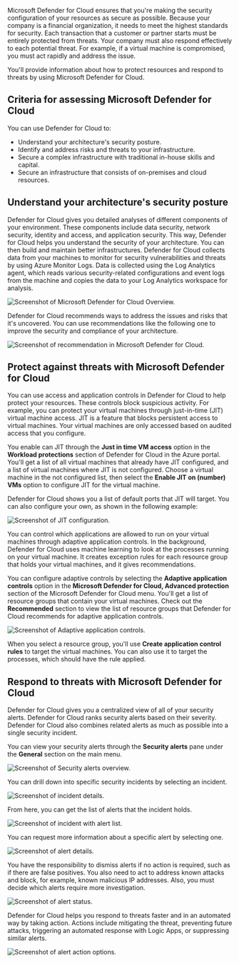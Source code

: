 Microsoft Defender for Cloud ensures that you're making the security configuration of your resources as secure as possible. Because your company is a financial organization, it needs to meet the highest standards for security. Each transaction that a customer or partner starts must be entirely protected from threats. Your company must also respond effectively to each potential threat. For example, if a virtual machine is compromised, you must act rapidly and address the issue.

You'll provide information about how to protect resources and respond to threats by using Microsoft Defender for Cloud.

## Criteria for assessing Microsoft Defender for Cloud

You can use Defender for Cloud to:

- Understand your architecture's security posture.
- Identify and address risks and threats to your infrastructure.
- Secure a complex infrastructure with traditional in-house skills and capital.
- Secure an infrastructure that consists of on-premises and cloud resources.

## Understand your architecture's security posture

Defender for Cloud gives you detailed analyses of different components of your environment. These components include data security, network security, identity and access, and application security. This way, Defender for Cloud helps you understand the security of your architecture. You can then build and maintain better infrastructures. Defender for Cloud collects data from your machines to monitor for security vulnerabilities and threats by using Azure Monitor Logs. Data is collected using the Log Analytics agent, which reads various security-related configurations and event logs from the machine and copies the data to your Log Analytics workspace for analysis.

![Screenshot of Microsoft Defender for Cloud Overview.](../media/6-security-center-update-01.png)

Defender for Cloud recommends ways to address the issues and risks that it's uncovered. You can use recommendations like the following one to improve the security and compliance of your architecture.

![Screenshot of recommendation in Microsoft Defender for Cloud.](../media/6-security-center-update-02.png)

## Protect against threats with Microsoft Defender for Cloud

You can use access and application controls in Defender for Cloud to help protect your resources. These controls block suspicious activity. For example, you can protect your virtual machines through just-in-time (JIT) virtual machine access. JIT is a feature that blocks persistent access to virtual machines. Your virtual machines are only accessed based on audited access that you configure.

You enable can JIT through the **Just in time VM access** option in the **Workload protections** section of Defender for Cloud in the Azure portal. You'll get a list of all virtual machines that already have JIT configured, and a list of virtual machines where JIT is not configured. Choose a virtual machine in the not configured list, then select the **Enable JIT on (number) VMs** option to configure JIT for the virtual machine.

Defender for Cloud shows you a list of default ports that JIT will target. You can also configure your own, as shown in the following example:

![Screenshot of JIT configuration.](../media/6-security-center-update-03.png)

You can control which applications are allowed to run on your virtual machines through adaptive application controls. In the background, Defender for Cloud uses machine learning to look at the processes running on your virtual machine. It creates exception rules for each resource group that holds your virtual machines, and it gives recommendations.

You can configure adaptive controls by selecting the **Adaptive application controls** option in the **Microsoft Defender for Cloud, Advanced protection** section of the Microsoft Defender for Cloud menu. You'll get a list of resource groups that contain your virtual machines. Check out the **Recommended** section to view the list of resource groups that Defender for Cloud recommends for adaptive application controls.

![Screenshot of Adaptive application controls.](../media/6-security-center-update-04.png)

When you select a resource group, you'll use **Create application control rules** to target the virtual machines. You can also use it to target the processes, which should have the rule applied.

## Respond to threats with Microsoft Defender for Cloud

Defender for Cloud gives you a centralized view of all of your security alerts. Defender for Cloud ranks security alerts based on their severity. Defender for Cloud also combines related alerts as much as possible into a single security incident.

You can view your security alerts through the **Security alerts** pane under the **General** section on the main menu.

![Screenshot of Security alerts overview.](../media/6-security-center-update-05.png)

You can drill down into specific security incidents by selecting an incident.

![Screenshot of incident details.](../media/6-security-center-update-06.png)

From here, you can get the list of alerts that the incident holds.

![Screenshot of incident with alert list.](../media/6-security-center-update-07.png)

You can request more information about a specific alert by selecting one.

![Screenshot of alert details.](../media/6-security-center-update-08.png)

You have the responsibility to dismiss alerts if no action is required, such as if there are false positives. You also need to act to address known attacks and block, for example, known malicious IP addresses. Also, you must decide which alerts require more investigation.

![Screenshot of alert status.](../media/6-security-center-update-09.png)

Defender for Cloud helps you respond to threats faster and in an automated way by taking action. Actions include mitigating the threat, preventing future attacks, triggering an automated response with Logic Apps, or suppressing similar alerts.

![Screenshot of alert action options.](../media/6-security-center-update-10.png)
